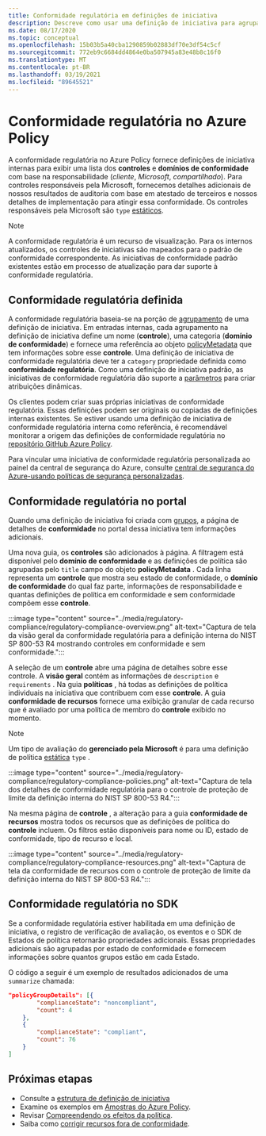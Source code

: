 ```yaml
---
title: Conformidade regulatória em definições de iniciativa
description: Descreve como usar uma definição de iniciativa para agrupar políticas por domínio normativo, como controle de acesso, gerenciamento de configuração e outros.
ms.date: 08/17/2020
ms.topic: conceptual
ms.openlocfilehash: 15b03b5a40cba1290859b02883df70e3df54c5cf
ms.sourcegitcommit: 772eb9c6684dd4864e0ba507945a83e48b8c16f0
ms.translationtype: MT
ms.contentlocale: pt-BR
ms.lasthandoff: 03/19/2021
ms.locfileid: "89645521"
---
```

# <a name="regulatory-compliance-in-azure-policy"></a>Conformidade regulatória no Azure Policy

A conformidade regulatória no Azure Policy fornece definições de iniciativa internas para exibir uma lista dos **controles** e **domínios de conformidade** com base na responsabilidade (_cliente_, _Microsoft_, _compartilhado_).
Para controles responsáveis pela Microsoft, fornecemos detalhes adicionais de nossos resultados de auditoria com base em atestado de terceiros e nossos detalhes de implementação para atingir essa conformidade.
Os controles responsáveis pela Microsoft são `type` [estáticos](./definition-structure.md#type).

> [!NOTE]
> A conformidade regulatória é um recurso de visualização. Para os internos atualizados, os controles de iniciativas são mapeados para o padrão de conformidade correspondente. As iniciativas de conformidade padrão existentes estão em processo de atualização para dar suporte à conformidade regulatória.

## <a name="regulatory-compliance-defined"></a>Conformidade regulatória definida

A conformidade regulatória baseia-se na porção de [agrupamento](./initiative-definition-structure.md#policy-definition-groups) de uma definição de iniciativa. Em entradas internas, cada agrupamento na definição de iniciativa define um nome (**controle**), uma categoria (**domínio de conformidade**) e fornece uma referência ao objeto [policyMetadata](./initiative-definition-structure.md#metadata-objects) que tem informações sobre esse **controle**. Uma definição de iniciativa de conformidade regulatória deve ter a `category` propriedade definida como **conformidade regulatória**. Como uma definição de iniciativa padrão, as iniciativas de conformidade regulatória dão suporte a [parâmetros](./initiative-definition-structure.md#parameters) para criar atribuições dinâmicas.

Os clientes podem criar suas próprias iniciativas de conformidade regulatória. Essas definições podem ser originais ou copiadas de definições internas existentes. Se estiver usando uma definição de iniciativa de conformidade regulatória interna como referência, é recomendável monitorar a origem das definições de conformidade regulatória no [repositório GitHub Azure Policy](https://github.com/Azure/azure-policy/tree/master/built-in-policies/policySetDefinitions/Regulatory%20Compliance).

Para vincular uma iniciativa de conformidade regulatória personalizada ao painel da central de segurança do Azure, consulte [central de segurança do Azure-usando políticas de segurança personalizadas](../../../security-center/custom-security-policies.md).

## <a name="regulatory-compliance-in-portal"></a>Conformidade regulatória no portal

Quando uma definição de iniciativa foi criada com [grupos](./initiative-definition-structure.md#policy-definition-groups), a página de detalhes de **conformidade** no portal dessa iniciativa tem informações adicionais. 

Uma nova guia, os **controles** são adicionados à página. A filtragem está disponível pelo **domínio de conformidade** e as definições de política são agrupadas pelo `title` campo do objeto **policyMetadata** . Cada linha representa um **controle** que mostra seu estado de conformidade, o **domínio de conformidade** do qual faz parte, informações de responsabilidade e quantas definições de política em conformidade e sem conformidade compõem esse **controle**.

:::image type="content" source="../media/regulatory-compliance/regulatory-compliance-overview.png" alt-text="Captura de tela da visão geral da conformidade regulatória para a definição interna do NIST SP 800-53 R4 mostrando controles em conformidade e sem conformidade.":::

A seleção de um **controle** abre uma página de detalhes sobre esse controle. A **visão geral** contém as informações de `description` e `requirements` . Na guia **políticas** , há todas as definições de política individuais na iniciativa que contribuem com esse **controle**. A guia **conformidade de recursos** fornece uma exibição granular de cada recurso que é avaliado por uma política de membro do **controle** exibido no momento.

> [!NOTE]
> Um tipo de avaliação do **gerenciado pela Microsoft** é para uma definição de política [estática](./definition-structure.md#type) `type` .

:::image type="content" source="../media/regulatory-compliance/regulatory-compliance-policies.png" alt-text="Captura de tela dos detalhes de conformidade regulatória para o controle de proteção de limite da definição interna do NIST SP 800-53 R4.":::

Na mesma página de **controle** , a alteração para a guia **conformidade de recursos** mostra todos os recursos que as definições de política do **controle** incluem. Os filtros estão disponíveis para nome ou ID, estado de conformidade, tipo de recurso e local.

:::image type="content" source="../media/regulatory-compliance/regulatory-compliance-resources.png" alt-text="Captura de tela da conformidade de recursos com o controle de proteção de limite da definição interna do NIST SP 800-53 R4.":::

## <a name="regulatory-compliance-in-sdk"></a>Conformidade regulatória no SDK

Se a conformidade regulatória estiver habilitada em uma definição de iniciativa, o registro de verificação de avaliação, os eventos e o SDK de Estados de política retornarão propriedades adicionais. Essas propriedades adicionais são agrupadas por estado de conformidade e fornecem informações sobre quantos grupos estão em cada Estado.

O código a seguir é um exemplo de resultados adicionados de uma `summarize` chamada:

```json
"policyGroupDetails": [{
        "complianceState": "noncompliant",
        "count": 4
    },
    {
        "complianceState": "compliant",
        "count": 76
    }
]
```

## <a name="next-steps"></a>Próximas etapas

- Consulte a [estrutura de definição de iniciativa](./initiative-definition-structure.md)
- Examine os exemplos em [Amostras do Azure Policy](../samples/index.md).
- Revisar [Compreendendo os efeitos da política](./effects.md).
- Saiba como [corrigir recursos fora de conformidade](../how-to/remediate-resources.md).
